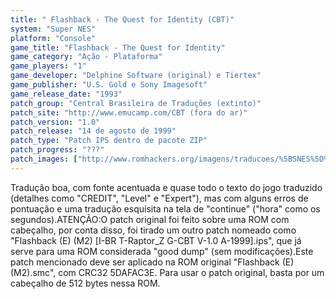 ```yaml
---
title: " Flashback - The Quest for Identity (CBT)"
system: "Super NES"
platform: "Console"
game_title: "Flashback - The Quest for Identity"
game_category: "Ação - Plataforma"
game_players: "1"
game_developer: "Delphine Software (original) e Tiertex"
game_publisher: "U.S. Gold e Sony Imagesoft"
game_release_date: "1993"
patch_group: "Central Brasileira de Traduções (extinto)"
patch_site: "http://www.emucamp.com/CBT (fora do ar)"
patch_version: "1.0"
patch_release: "14 de agosto de 1999"
patch_type: "Patch IPS dentro de pacote ZIP"
patch_progress: "???"
patch_images: ["http://www.romhackers.org/imagens/traducoes/%5BSNES%5D%20Flashback%20-%20The%20Quest%20for%20Identity%20-%20CBT%20-%201.png","http://www.romhackers.org/imagens/traducoes/%5BSNES%5D%20Flashback%20-%20The%20Quest%20for%20Identity%20-%20CBT%20-%202.png","http://www.romhackers.org/imagens/traducoes/%5BSNES%5D%20Flashback%20-%20The%20Quest%20for%20Identity%20-%20CBT%20-%203.png"]
---
```

Tradução boa, com fonte acentuada e quase todo o texto do jogo traduzido (detalhes como "CREDIT", "Level" e "Expert"), mas com alguns erros de pontuação e uma tradução esquisita na tela de "continue" ("hora" como os segundos).ATENÇÃO:O patch original foi feito sobre uma ROM com cabeçalho, por conta disso, foi tirado um outro patch nomeado como "Flashback (E) (M2) [I-BR T-Raptor_Z G-CBT V-1.0 A-1999].ips", que já serve para uma ROM considerada "good dump" (sem modificações).Este patch mencionado deve ser aplicado na ROM original "Flashback (E) (M2).smc", com CRC32 5DAFAC3E. Para usar o patch original, basta por um cabeçalho de 512 bytes nessa ROM.